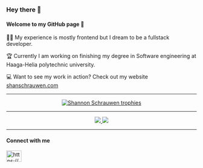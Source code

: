 ### Hey there 👀

#### Welcome to my GitHub page 🥳

👩‍💻 My experience is mostly frontend but I dream to be a fullstack developer.

🏆 Currently I am working on finishing my degree in Software engineering at Haaga-Helia polytechnic university. 

💻 Want to see my work in action? Check out my website [shanschrauwen.com](https://shanschrauwen.com)

---

<p align="center"> <a href="https://github.com/ryo-ma/github-profile-trophy"><img src="https://github-profile-trophy.vercel.app/?username=shanschrauwen&theme=tokyonight&row=1&margin-w=15" alt="Shannon Schrauwen trophies" /></a> </p>

---
<div align="center">
<a href="">
  <img src="https://github-readme-stats.vercel.app/api/?username=shanschrauwen&count_private=true&theme=tokyonight&showicons=true" />
</a>
<a href="">
  <img src="https://github-readme-stats.vercel.app/api/top-langs/?username=shanschrauwen&langs_count=5&theme=tokyonight" />
</a>
</div>

---

#### Connect with me
<p align="left">
<a href="https://www.linkedin.com/in/shannon-schrauwen-562b98bb/" target="_blank"><img align="center" src="https://raw.githubusercontent.com/rahuldkjain/github-profile-readme-generator/master/src/images/icons/Social/linked-in-alt.svg" alt="https://www.linkedin.com/in/shannon-schrauwen-562b98bb/" height="30" width="40" /></a>
</p>
